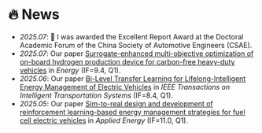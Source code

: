# 🔥 News
- *2025.07*: 🎉 I was awarded the Excellent Report Award at the Doctoral Academic Forum of the China Society of Automotive Engineers (CSAE).
- *2025.07*: Our paper [Surrogate-enhanced multi-objective optimization of on-board hydrogen production device for carbon-free heavy-duty vehicles](https://www.sciencedirect.com/science/article/pii/S0360544225030117) in *Energy* (IF=9.4, Q1).
- *2025.06*: Our paper [Bi-Level Transfer Learning for Lifelong-Intelligent Energy Management of Electric Vehicles](https://ieeexplore.ieee.org/document/11034670) in *IEEE Transactions on Intelligent Transportation Systems* (IF=8.4, Q1).
- *2025.05*: Our paper [Sim-to-real design and development of reinforcement learning-based energy management strategies for fuel cell electric vehicles](https://www.sciencedirect.com/science/article/abs/pii/S0306261925007603) in *Applied Energy* (IF=11.0, Q1).
